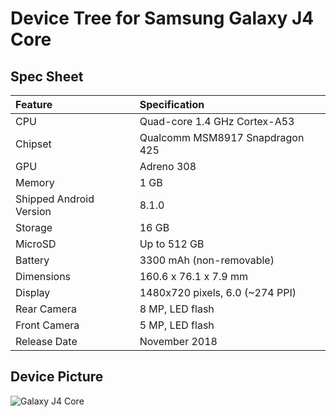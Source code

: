 # Device Tree for Samsung Galaxy J4 Core

## Spec Sheet

| Feature                 | Specification                     |
| :---------------------- | :-------------------------------- |
| CPU                     | Quad-core 1.4 GHz Cortex-A53      |
| Chipset                 | Qualcomm MSM8917 Snapdragon 425   |
| GPU                     | Adreno 308                        |
| Memory                  | 1 GB	                          |
| Shipped Android Version | 8.1.0                             |
| Storage                 | 16 GB                             |
| MicroSD                 | Up to 512 GB                      |
| Battery                 | 3300 mAh (non-removable)          |
| Dimensions              | 160.6 x 76.1 x 7.9 mm             |
| Display                 | 1480x720 pixels, 6.0 (~274 PPI)   |
| Rear Camera             | 8 MP, LED flash                   |
| Front Camera            | 5 MP, LED flash                   |
| Release Date            | November 2018                     |

## Device Picture

![Galaxy J4 Core](https://fdn2.gsmarena.com/vv/pics/samsung/samsung-galaxy-j4-core-sm-g410g-1.jpg "Galaxy J4 Core")
